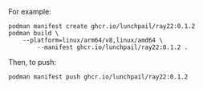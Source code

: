 For example:

```shell
podman manifest create ghcr.io/lunchpail/ray22:0.1.2
podman build \
    --platform=linux/arm64/v8,linux/amd64 \
        --manifest ghcr.io/lunchpail/ray22:0.1.2 .
```

Then, to push:

```shell
podman manifest push ghcr.io/lunchpail/ray22:0.1.2
```

